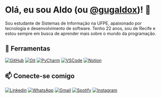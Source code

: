 # Olá, eu sou Aldo (ou [@gugaldox](https://github.com/gugaldox))! 👋

Sou estudante de Sistemas de Informação na UFPE, apaixonado por tecnologia e desenvolvimento de software. Tenho 22 anos, sou de Recife e estou sempre em busca de aprender mais sobre o mundo da programação.

## 🔧 Ferramentas

<div>
<p align="left">
  <a href="https://github.com" target="_blank"><img src="https://img.shields.io/badge/GitHub-181717?style=for-the-badge&logo=github&logoColor=white" alt="GitHub" title="GitHub"></a> 
  <a href="https://git-scm.com" target="_blank"><img src="https://img.shields.io/badge/Git-F05032?style=for-the-badge&logo=git&logoColor=white" alt="Git" title="Git"></a>
  <a href="https://www.jetbrains.com/pycharm" target="_blank"><img src="https://img.shields.io/badge/PyCharm-000000?style=for-the-badge&logo=pycharm&logoColor=white" alt="PyCharm" title="PyCharm"></a>
  <a href="https://code.visualstudio.com" target="_blank"><img src="https://img.shields.io/badge/VSCode-007ACC?style=for-the-badge&logo=visual-studio-code&logoColor=white" alt="VSCode" title="VSCode"></a>
  <a href="https://www.notion.so" target="_blank"><img src="https://img.shields.io/badge/Notion-000000?style=for-the-badge&logo=notion&logoColor=white" alt="Notion" title="Notion"></a>
</p>
</div>

## 📫 Conecte-se comigo

<div>
<p align="left">
  <a href="https://www.linkedin.com/in/aldo-lemos-ba3331254?utm_source=share&utm_campaign=share_via&utm_content=profile&utm_medium=android_app" target="_blank"><img src="https://img.shields.io/badge/-LinkedIn-0e76a8?style=for-the-badge&logo=linkedin&logoColor=white" target="_blank" alt="Linkedin" title="Linkedin"></a> 
  <a href="https://wa.me/5581994221003"><img src="https://img.shields.io/badge/WhatsApp-25D366?style=for-the-badge&logo=whatsapp&logoColor=white" alt="WhatsApp" title="WhatsApp"></a>
  <a href="mailto:asfl@cin.ufpe.br"><img src="https://img.shields.io/badge/Gmail-EA4335?style=for-the-badge&logo=gmail&logoColor=white" alt="Gmail" title="Gmail"></a>
   <a href="https://spotify.link/kYqdHEZ4MDb"><img src="https://img.shields.io/badge/Spotify-1ED760?style=for-the-badge&logo=spotify&logoColor=white" alt="Spotify" title="Spotify"></a>
  <a href="https://www.instagram.com/gugaldox"><img src="https://img.shields.io/badge/Instagram-E4405F?style=for-the-badge&logo=instagram&logoColor=white" alt="Instagram" title="Instagram"></a>
</p>
</div>




